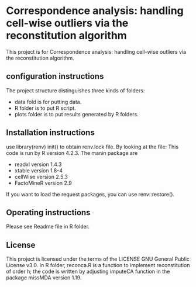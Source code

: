 # Correspondence analysis: handling cell-wise outliers via the reconstitution algorithm
This project is for Correspondence analysis: handling cell-wise outliers via the reconstitution algorithm.

## configuration instructions
The project structure distinguishes three kinds of folders:
- data fold is for putting data.
- R folder is to put R script.
- plots folder is to put results generated by R folders.

## Installation instructions
use library(renv) init() to obtain renv.lock file. By looking at the file:
This code is run by R version 4.2.3.
The manin package are
- readxl version 1.4.3
- xtable version 1.8-4
- cellWise  version 2.5.3
- FactoMineR version 2.9

If you want to load the request packages, you can use renv::restore().

## Operating instructions
Please see Readme file in R folder.

## License
This project is licensed under the terms of the LICENSE GNU General Public License v3.0.
In R folder, reconca.R is a function to implement reconstitution of order h; the code is written by adjusting imputeCA function in the package missMDA version 1.19.
